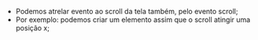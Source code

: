 * Podemos atrelar evento ao scroll da tela também, pelo evento scroll;
* Por exemplo: podemos criar um elemento assim que o scroll atingir uma posição x;